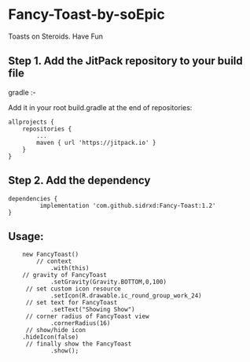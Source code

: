 # Fancy-Toast-by-soEpic

Toasts on Steroids. Have Fun

<h2>Step 1. Add the JitPack repository to your build file </h2>

gradle :-

Add it in your root build.gradle at the end of repositories:

	allprojects {
		repositories {
			...
			maven { url 'https://jitpack.io' }
		}
	}
  
<h2>Step 2. Add the dependency </h2>

	dependencies {
	         implementation 'com.github.sidrxd:Fancy-Toast:1.2'
	}
	
<h2>Usage: </h2>

        new FancyToast()
	        // context
                .with(this) 
		// gravity of FancyToast
                .setGravity(Gravity.BOTTOM,0,100) 
		 // set custom icon resource
                .setIcon(R.drawable.ic_round_group_work_24)
		 // set text for FancyToast
                .setText("Showing Show")
		 // corner radius of FancyToast view
                .cornerRadius(16)
		 // show/hide icon
		.hideIcon(false)
		 // finally show the FancyToast
                .show();
                
    
